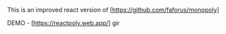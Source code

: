 This is an improved react version of [https://github.com/faforus/monopoly]

DEMO - [https://reactpoly.web.app/]
gir
